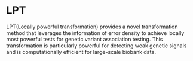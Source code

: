 # LPT
LPT(Locally powerful transformation) provides a novel transformation method that leverages the information of error density to achieve locally most powerful tests for genetic variant association testing. This transformation is particularly powerful for detecting weak genetic signals and is computationally efficient for large-scale biobank data.
